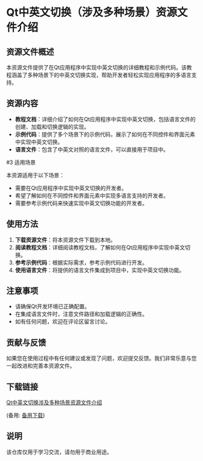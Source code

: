 # Qt中英文切换（涉及多种场景）资源文件介绍

## 资源文件概述

本资源文件提供了在Qt应用程序中实现中英文切换的详细教程和示例代码。该教程涵盖了多种场景下的中英文切换实现，帮助开发者轻松实现应用程序的多语言支持。

## 资源内容

- **教程文档**：详细介绍了如何在Qt应用程序中实现中英文切换，包括语言文件的创建、加载和切换逻辑的实现。
- **示例代码**：提供了多个场景下的示例代码，展示了如何在不同控件和界面元素中实现中英文切换。
- **语言文件**：包含了中英文对照的语言文件，可以直接用于项目中。

#3 适用场景

本资源适用于以下场景：

- 需要在Qt应用程序中实现中英文切换的开发者。
- 希望了解如何在不同控件和界面元素中实现多语言支持的开发者。
- 需要参考示例代码来快速实现中英文切换功能的开发者。

## 使用方法

1. **下载资源文件**：将本资源文件下载到本地。
2. **阅读教程文档**：详细阅读教程文档，了解如何在Qt应用程序中实现中英文切换。
3. **参考示例代码**：根据实际需求，参考示例代码进行开发。
4. **使用语言文件**：将提供的语言文件集成到项目中，实现中英文切换功能。

## 注意事项

- 请确保Qt开发环境已正确配置。
- 在集成语言文件时，注意文件路径和加载逻辑的正确性。
- 如有任何问题，欢迎在评论区留言讨论。

## 贡献与反馈

如果您在使用过程中有任何建议或发现了问题，欢迎提交反馈。我们非常乐意与您一起改进和完善本资源文件。

## 下载链接
[Qt中英文切换涉及多种场景资源文件介绍](https://pan.quark.cn/s/e2c41cfeb48f) 

(备用: [备用下载](https://pan.baidu.com/s/1jMgYlPtfPA-dgJBlRN2j1Q?pwd=bs7l))

## 说明

该仓库仅用于学习交流，请勿用于商业用途。
